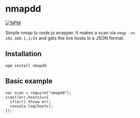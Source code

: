 # nmapdd
[![NPM](https://nodei.co/npm/nmapdd.png)](https://nodei.co/npm/nmapdd/)

Simple nmap to node.js wrapper.
It makes a scan via `nmap -sn 192.168.1.1/24` and gets the live hosts in a JSON format.

## Installation
```npm install nmapdd```

## Basic example
```
var scan = require("nmapdd");
scan((err,hosts)=>{
  if(err) throw err;
  console.log(hosts);
});
```
